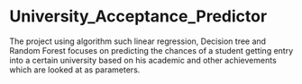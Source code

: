 # University_Acceptance_Predictor
The project using algorithm such linear regression, Decision tree and Random Forest focuses on predicting the chances of a student getting entry into a certain university based on his academic and other achievements which are looked at as parameters.
